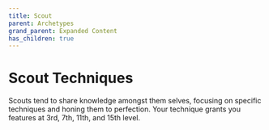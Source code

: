 ```yaml
---
title: Scout
parent: Archetypes
grand_parent: Expanded Content
has_children: true
---
```


# Scout Techniques

Scouts tend to share knowledge amongst them selves, focusing on specific techniques and honing them to perfection. Your technique grants you features at 3rd, 7th, 11th, and 15th level.

